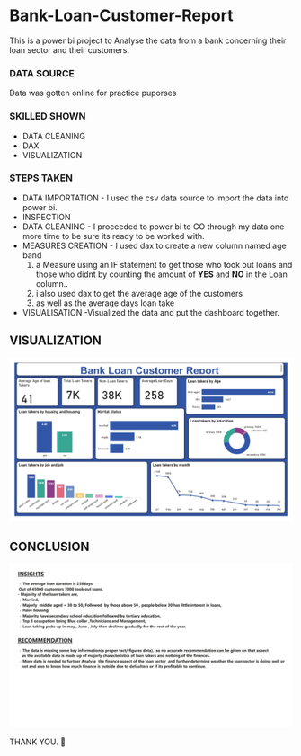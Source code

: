# Bank-Loan-Customer-Report

This is a power bi project to Analyse the data from a bank concerning their loan sector and their customers.

### DATA SOURCE

Data was gotten online for practice puporses

### SKILLED SHOWN

- DATA CLEANING
- DAX
- VISUALIZATION
  
### STEPS TAKEN 

- DATA IMPORTATION - I used the csv data source to import the data into power bi.
- INSPECTION
- DATA CLEANING - I proceeded to power bi to GO through my data one more time to be sure its ready to be worked with.
- MEASURES CREATION - I used dax to create a new column named age band
  1. a Measure using an IF statement to get those who took out loans and those who didnt by counting the amount of **YES** and **NO** in the Loan column..
  2. i also used dax to get the average age of the customers
  3. as well as the average days loan take
- VISUALISATION -Visualized the data and put the dashboard together.

## VISUALIZATION

![](Dashboard.jpg)


## CONCLUSION

![](Insight.jpg)

THANK YOU. 🙂
